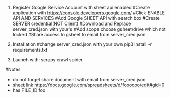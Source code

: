 1. Register Google Service Account with sheet api enabled
#Create application with https://console.developers.google.com/
#Click ENABLE API AND SERVICES
#Add Google SHEET API with search box
#Create SERVER credential(NOT Client)
#Download and Replace server_cred.json with your's
#Add scope choose gsheet/drive which not locked
#Share access to gsheet to email from server_cred.json

2. Installation
#change server_cred.json with your own
pip3 install -r requirements.txt

3. Launch with:
scrapy crawl spider

#Notes
- do not forget share document with email from server_cred.json
- sheet link https://docs.google.com/spreadsheets/d/foooooo/edit#gid=0
- has FILE_ID foo
